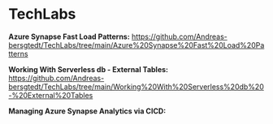 # TechLabs


**Azure Synapse Fast Load Patterns:** https://github.com/Andreas-bersgtedt/TechLabs/tree/main/Azure%20Synapse%20Fast%20Load%20Patterns

**Working With Serverless db - External Tables:** https://github.com/Andreas-bersgtedt/TechLabs/tree/main/Working%20With%20Serverless%20db%20-%20External%20Tables

**Managing Azure Synapse Analytics via CICD:** 
